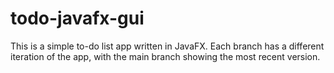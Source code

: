 # todo-javafx-gui

This is a simple to-do list app written in JavaFX. Each branch has a different iteration of the app, with the main branch showing the most recent version.